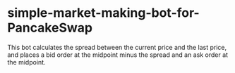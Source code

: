 # simple-market-making-bot-for-PancakeSwap
This bot calculates the spread between the current price and the last price, and places a bid order at the midpoint minus the spread and an ask order at the midpoint.
